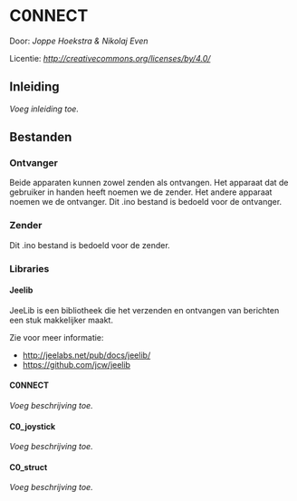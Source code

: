 # C0NNECT

Door: *Joppe Hoekstra & Nikolaj Even*

Licentie: *http://creativecommons.org/licenses/by/4.0/*

## Inleiding

*Voeg inleiding toe.*

## Bestanden

### Ontvanger
Beide apparaten kunnen zowel zenden als ontvangen. Het apparaat dat de gebruiker in handen heeft noemen we de zender. Het andere apparaat noemen we de ontvanger. Dit .ino bestand is bedoeld voor de ontvanger.

### Zender
Dit .ino bestand is bedoeld voor de zender.

### Libraries

#### Jeelib
JeeLib is een bibliotheek die het verzenden en ontvangen van berichten een stuk makkelijker maakt.

Zie voor meer informatie:
- http://jeelabs.net/pub/docs/jeelib/
- https://github.com/jcw/jeelib

#### C0NNECT

*Voeg beschrijving toe.*

#### C0_joystick

*Voeg beschrijving toe.*

#### C0_struct
*Voeg beschrijving toe.*
